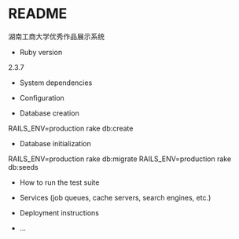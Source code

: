 # README

湖南工商大学优秀作品展示系统

* Ruby version

2.3.7

* System dependencies

* Configuration

* Database creation

RAILS_ENV=production rake db:create

* Database initialization

RAILS_ENV=production rake db:migrate
RAILS_ENV=production rake db:seeds

* How to run the test suite

* Services (job queues, cache servers, search engines, etc.)

* Deployment instructions

* ...
